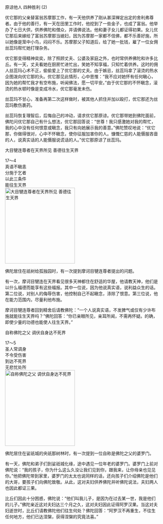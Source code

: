 原谅他人 四种胜利 (2)

优它那的父亲替富翁苏摩那工作，有一天他供养了刚从甚深禅定出定的舍利弗尊者。由于他的善行，有一天在田里工作时，他挖到了一些金子，也成了富翁。他举办了七日大供，供养佛陀和僧众，并请佛说法。他和妻子女儿都证得初果。女儿优它那后来嫁给了富翁苏摩那当媳妇，因为苏摩那一家都不信佛，都不乐善好施，所以她像是笼中小鸟，闷闷不乐。苏摩那父子知道后，给了她一批钱，雇了一位女佣丝蕊玛帮忙她打理杂务。

优它那变得精神奕奕，除了照顾丈夫、公婆及家庭之外，也时常供养佛陀和许多比丘。有一天，丈夫看她在厨房忙进忙出，笑她不知享福，只知忙着供养。这时的佣人丝蕊玛心术不正，偷偷爱上了优它那的丈夫。由于嫉忌，丝蕊玛拿了滚烫的热水企图泼向优它那的头。优它那见此情形，心中思惟：“我不应对她怀有任何瞋心，因为她的帮忙我才有空布施，听闻佛法，愿一切平安。”由于优它那的不怀瞋念，滚烫的热水顿时像是变成冷水，优它那毫发未伤。

丝蕊玛不甘心，准备再第二次这样做时，被其他人抓住并加以殴打，优它那还为丝蕊玛敷伤裹药。

丝蕊玛恢复理智后，后悔自己的冲动，请求优它那原谅。优它那带她到佛陀面前，佛陀问优它那自己有什么想法，优它那回答说：“世尊！我只感激她对我的帮忙，我的心中没有任何恨意或瞋念，我只有向她展示我的善意。”佛陀赞叹地说：“优它那，你做得很对，心中不怀瞋念，使你征服加害你的人。慷慨仁慈的人能慑服吝啬的人，说真实话的人能慑服说谎话的人。”优它那原谅了丝蕊玛。

大目犍连尊者在天界所见 善德往生天界


<div class="e2">
<div>
17～4<br>
 真语不瞋恚<br>
 分施于乞者<br>
 以此三条件<br>
 能往生天界
</div>
<img src="images/fjj-67-1.jpg" width="230" height="249" alt="大目犍连尊者在天界所见 善德往生天界"/>
</div>

佛陀居住在祇树给孤独园时，有一次提到摩诃目犍连尊者提出的问题。

有一次，摩诃目犍连在天界看见很多天神都住在舒适的华屋，他请教天神，他们是以什么福德而能享有这些福报。其中一位说，因为他说真实语，说利益众生的话。第二位说，对别人的侮辱伤害，他控制自己不起瞋念，涤除了恨意。第三位说，他在能力范围内，尽量利他布施。

摩诃目犍连尊者回到精舍后请教佛陀：“一个人说真实语，不发脾气或仅有少许布施就能往生天界吗？”佛陀回答：“你已亲眼所见，亲耳所闻，不需再怀疑。的确，即使少量的功德也能使人往生天界。”

自称佛陀之父 调伏自身达不死界


<div class="e2">
<div>
17～5<br>
 圣人常调身<br>
 不令受伤害<br>
 到达不死界<br>
 无悲忧处所
</div>
<img src="images/fjj-67-2.jpg" width="230" height="249" alt="自称佛陀之父 调伏自身达不死界"/>
</div>

佛陀居住在娑祇城的央祇那树林时，有一次提到一位自称是佛陀之父的婆罗门。

有一天，佛陀和弟子们到娑祇城化缘，途中遇见一位年老的婆罗门。婆罗门上前对佛陀说：“我的孩子，你为什么这么久没让我们见到你，跟我来，让你母亲也见见你。”他把佛陀带到家里，婆罗门的太太也说同样的话，还向孩子们介绍佛陀是他们的大哥，要孩子们向佛陀致敬。从此，这对夫妇供养佛陀并听佛陀说法，夫妇两人也因此都证三果。

比丘们因此十分困惑，佛陀说：“他们叫我儿子，是因为在过去某一世，我是他们的儿子。”佛陀亲近这对夫妇达三个月之久，这对夫妇因此证得阿罗汉果。当这对夫妇逝世时，比丘们请教佛陀他们往生何处？佛陀回答：“阿罗汉不再重生，不往生任何地方，他们已达涅槃，获得涅槃的究竟法喜。”
